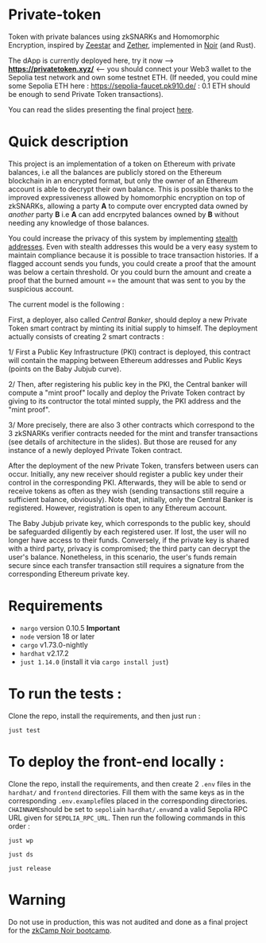 # Private-token
Token with private balances using zkSNARKs and Homomorphic Encryption, inspired by [Zeestar](https://files.sri.inf.ethz.ch/website/papers/sp22-zeestar.pdf) and [Zether](https://crypto.stanford.edu/~buenz/papers/zether.pdf), implemented in [Noir](https://noir-lang.org/) (and Rust).

The dApp is currently deployed here, try it now --> **https://privatetoken.xyz/** <-- you should connect your Web3 wallet to the Sepolia test network and own some testnet ETH. (If needed, you could mine some Sepolia ETH here :  https://sepolia-faucet.pk910.de/  : 0.1 ETH should be enough to send Private Token transactions).

You can read the slides presenting the final project [here](https://docs.google.com/presentation/d/1SDTOthvK1xCXcoKlILIKCobktrDf_ibPUbHtykAQfpc/edit?usp=sharing).

# Quick description

This project is an implementation of a token on Ethereum with private balances, i.e all the balances are publicly stored on the Ethereum blockchain in an encrypted format, but only the owner of an Ethereum account is able to decrypt their own balance. This is possible thanks to the improved expressiveness allowed by homomorphic encryption on top of zkSNARKs, allowing a party **A** to compute over encrypted data owned by *another* party **B** i.e **A** can add encrpyted balances owned by **B** without needing any knowledge of those balances.

You could increase the privacy of this system by implementing [stealth addresses](https://vitalik.ca/general/2023/01/20/stealth.html). Even with stealth addresses this would be a very easy system to maintain compliance because it is possible to trace transaction histories. If a flagged account sends you funds, you could create a proof that the amount was below a certain threshold. Or you could burn the amount and create a proof that the burned amount == the amount that was sent to you by the suspicious account.

The current model is the following : 

First, a deployer, also called *Central Banker*, should deploy a new Private Token smart contract by minting its initial supply to himself. The deployment actually consists of creating 2 smart contracts : 

1/ First a Public Key Infrastructure (PKI) contract is deployed, this contract will contain the mapping between Ethereum addresses and Public Keys (points on the Baby Jubjub curve).

2/ Then, after registering his public key in the PKI, the Central banker will compute a "mint proof" locally and deploy the Private Token contract by giving to its contructor the total minted supply, the PKI address and the "mint proof".

3/ More precisely, there are also 3 other contracts which correspond to the 3 zkSNARKs verifier contracts needed for the mint and transfer transactions (see details of architecture in the slides). But those are reused for any instance of a newly deployed Private Token contract.

After the deployment of the new Private Token, transfers between users can occur. Initially, any new receiver should register a public key under their control in the corresponding PKI. Afterwards, they will be able to send or receive tokens as often as they wish (sending transactions still require a sufficient balance, obviously). Note that, initially, only the Central Banker is registered. However, registration is open to any Ethereum account.

The Baby Jubjub private key, which corresponds to the public key, should be safeguarded diligently by each registered user. If lost, the user will no longer have access to their funds. Conversely, if the private key is shared with a third party, privacy is compromised; the third party can decrypt the user's balance. Nonetheless, in this scenario, the user's funds remain secure since each transfer transaction still requires a signature from the corresponding Ethereum private key.

# Requirements
* `nargo` version 0.10.5 **Important**
* `node` version 18 or later
* `cargo` v1.73.0-nightly
* `hardhat` v2.17.2
* `just 1.14.0` (install it via `cargo install just`)

# To run the tests : 

Clone the repo, install the requirements, and then just run : 
```
just test
```

# To deploy the front-end locally : 

Clone the repo, install the requirements, and then create 2 `.env` files in the `hardhat/` and `frontend` directories. Fill them with the same keys as in the corresponding `.env.example`files placed in the corresponding directories. `CHAINNAME`should be set to `sepolia`in `hardhat/.env`and a valid Sepolia RPC URL given for `SEPOLIA_RPC_URL`. Then run the following commands in this order : 
```
just wp
```
```
just ds
```
```
just release
```

# Warning
Do not use in production, this was not audited and done as a final project for the [zkCamp Noir bootcamp](https://www.zkcamp.xyz/aztec).